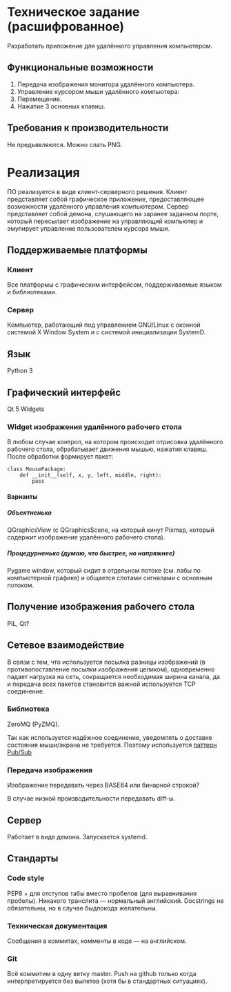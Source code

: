 # Техническое задание (расшифрованное)
Разработать приложение для удалённого управления компьютером.

## Функциональные возможности
1. Передача изображения монитора удалённого компьютера.
2. Управление курсором мыши удалённого компьютера:
  1. Перемещение.
  2. Нажатие 3 основных клавиш.

## Требования к производительности
Не предъявляются. Можно слать PNG.

# Реализация
ПО реализуется в виде клиент-серверного решения. Клиент представляет собой графическое приложение, предоставляющее возможности удалённого управления компьютером. Сервер представляет собой демона, слушающего на заранее заданном порте, который пересылает изображение на управляющий компьютер и эмулирует управление пользователем курсора мыши.

## Поддерживаемые платформы
### Клиент
Все платформы с графическим интерфейсом, поддерживаемые языком и библиотеками.

### Сервер
Компьютер, работающий под управлением GNU/Linux с оконной системой X Window System и с системой инициализации SystemD.

## Язык
Python 3

## Графический интерфейс
Qt 5 Widgets

### Widget изображения удалённого рабочего стола
В любом случае контрол, на котором происходит отрисовка удалённого рабочего стола, обрабатывает движения мышью, нажатия клавиш. После обработки формирует пакет:
```
class MousePackage:
	def __init__(self, x, y, left, middle, right):
		pass
```

#### Варианты
##### Объектненько
QGraphicsView (с QGraphicsScene, на который кинут Pixmap, который содержит изображение удалённого рабочего стола).

##### Процедурненько (думаю, что быстрее, но напряжнее)
Pygame window, который сидит в отдельном потоке (см. лабы по компьютерной графике) и общается слотами сигналами с основным потоком.

## Получение изображения рабочего стола
PIL, Qt?

## Сетевое взаимодействие
В связи с тем, что используется посылка разницы изображений (в противопоставление посылки изображения целиком), одновременно падает нагрузка на сеть, сокращается необходимая ширина канала, да и передача всех пакетов становится важной используется TCP соединение.

### Библиотека
ZeroMQ (PyZMQ).

Так как используется надёжное соединение, уведомлять о доставке состояния мыши/экрана не требуется. Поэтому используется [паттерн Pub/Sub](http://learning-0mq-with-pyzmq.readthedocs.org/en/latest/pyzmq/patterns/pubsub.html)

### Передача изображения
Изображение передавать через BASE64 или бинарной строкой?

В случае низкой производительности передавать diff-ы.

## Сервер
Работает в виде демона. Запускается systemd.

## Стандарты
### Code style
PEP8 + для отступов табы вместо пробелов (для выравнивания пробелы). Никакого транслита — нормальный английский. Docstrings не обязательны, но в случае быдлокода желательны.

### Техническая документация
Сообщения в коммитах, комменты в коде — на английском.

### Git
Всё коммитим в одну ветку master. Push на github только когда интерпретируется без вылетов (хотя бы в стандартных ситуациях).

